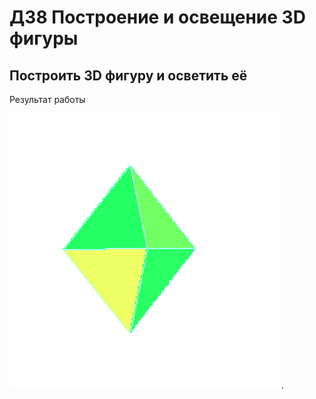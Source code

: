 # ДЗ8 Построение и освещение 3D фигуры 
## Построить 3D фигуру и осветить её
Результат работы

![Alt text](Data/LR8.png).
